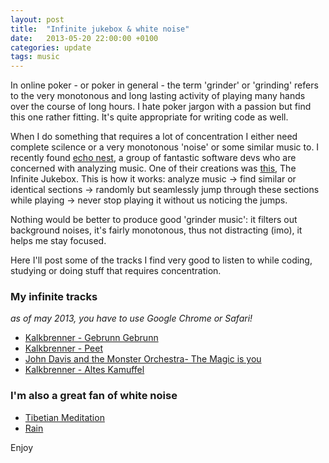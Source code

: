 ```yaml
---
layout: post
title:  "Infinite jukebox & white noise"
date:   2013-05-20 22:00:00 +0100
categories: update
tags: music
---
```


In online poker - or poker in general - the term 'grinder' or 'grinding'
refers to the very monotonous and long lasting activity of playing many hands over the course of long hours.
I hate poker jargon with a passion but find this one rather fitting. It's quite appropriate for writing code as well.<br>

When I do something that requires a lot of concentration I either need complete scilence or a very monotonous 'noise' or some similar music to.
I recently found [echo nest][echo-nest], a group of fantastic software devs who are concerned with analyzing music.
One of their creations was [this][jukebox], The Infinite Jukebox.
This is how it works: analyze music -> find similar or identical sections -> randomly but seamlessly jump through these sections while playing -> never stop playing it without us noticing the jumps.

Nothing would be better to produce good 'grinder music': it filters out background noises, it's fairly monotonous, thus not distracting (imo), it helps me stay focused.


Here I'll post some of the tracks I find very good to listen to while coding, studying or doing stuff that requires concentration.


### My infinite tracks
*as of may 2013, you have to use Google Chrome or Safari!*

- [Kalkbrenner - Gebrunn Gebrunn][infinite-gebrunn]
- [Kalkbrenner - Peet][infinite-peet]
- [John Davis and the Monster Orchestra- The Magic is you][infinite-magic-is-you]
- [Kalkbrenner - Altes Kamuffel][infinite-kamuffel]

### I'm also a great fan of white noise
- [Tibetian Meditation][tibetian]
- [Rain][rain]

Enjoy

[echo-nest]: http://echonest.com/
[jukebox]: http://infinitejukebox.playlistmachinery.com/

[infinite-gebrunn]: http://labs.echonest.com/Uploader/index.html?trid=TRSYVQB13E6747518A
[infinite-peet]: http://labs.echonest.com/Uploader/index.html?trid=TRSQZAG13E5F4C2CAD
[infinite-magic-is-you]: http://labs.echonest.com/Uploader/index.html?trid=TRPVSRM13F010D9D39
[infinite-kamuffel]: http://labs.echonest.com/Uploader/index.html?trid=TRUDTSG14154348BE5&amp;thresh=25&amp;bp=24,49,12

[tibetian]: http://mynoise.net/NoiseMachines/throatSingingDroneGenerator.php
[rain]: http://mynoise.net/NoiseMachines/rainNoiseGenerator.php
